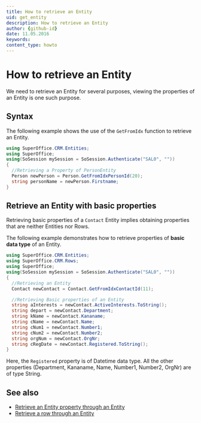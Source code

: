 ```yaml
---
title: How to retrieve an Entity
uid: get_entity
description: How to retrieve an Entity
author: {github-id}
date: 11.05.2016
keywords:
content_type: howto
---
```


# How to retrieve an Entity

We need to retrieve an Entity for several purposes, viewing the properties of an Entity is one such purpose.

## Syntax

The following example shows the use of the `GetFromIdx` function to retrieve an Entity.

```csharp
using SuperOffice.CRM.Entities;
using SuperOffice;
using(SoSession mySession = SoSession.Authenticate("SAL0", ""))
{
  //Retrieving a Property of PersonEntity
  Person newPerson = Person.GetFromIdxPersonId(20);
  string personName = newPerson.Firstname;
}
```

## Retrieve an Entity with basic properties

Retrieving basic properties of a `Contact` Entity implies obtaining properties that are neither Entities nor Rows.

The following example demonstrates how to retrieve properties of **basic data type** of an Entity.

```csharp
using SuperOffice.CRM.Entities;
using SuperOffice.CRM.Rows;
using SuperOffice;
using(SoSession mySession = SoSession.Authenticate("SAL0", ""))
{
  //Retrieving an Entity
  Contact newContact = Contact.GetFromIdxContactId(11);

  //Retrieving Basic properties of an Entity
  string aInterests = newContact.ActiveInterests.ToString();
  string depart = newContact.Department;
  string kName = newContact.Kananame;
  string cName = newContact.Name;
  string cNum1 = newContact.Number1;
  string cNum2 = newContact.Number2;
  string orgNum = newContact.OrgNr;
  string cRegDate = newContact.Registered.ToString();
}
```

Here, the `Registered` property is of Datetime data type. All the other properties (Department, Kananame, Name, Number1, Number2, OrgNr) are of type String.

## See also

* [Retrieve an Entity property through an Entity][1]
* [Retrieve a row through an Entity][2]

<!-- Referenced links -->
[1]: get-entity-from-entity.md
[2]: ../rows/get-row-from-entity.md
